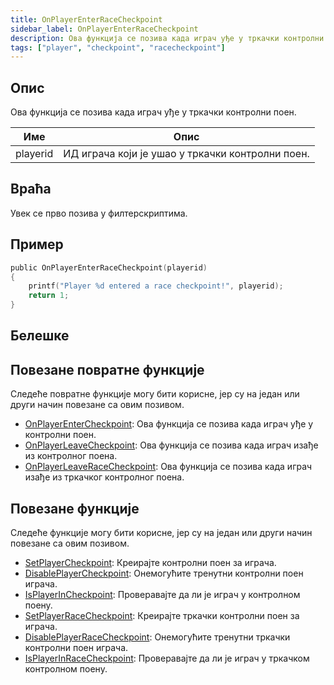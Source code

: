 ```yaml
---
title: OnPlayerEnterRaceCheckpoint
sidebar_label: OnPlayerEnterRaceCheckpoint
description: Ова функција се позива када играч уђе у тркачки контролни поен.
tags: ["player", "checkpoint", "racecheckpoint"]
---
```


## Опис

Ова функција се позива када играч уђе у тркачки контролни поен.

| Име      | Опис                                                  |
| -------- | ----------------------------------------------------- |
| playerid | ИД играча који је ушао у тркачки контролни поен.      |

## Враћа

Увек се прво позива у филтерскриптима.

## Пример

```c
public OnPlayerEnterRaceCheckpoint(playerid)
{
    printf("Player %d entered a race checkpoint!", playerid);
    return 1;
}
```

## Белешке

<TipNPCCallbacksSR />

## Повезане повратне функције

Следеће повратне функције могу бити корисне, јер су на један или други начин повезане са овим позивом.

- [OnPlayerEnterCheckpoint](OnPlayerEnterCheckpoint): Ова функција се позива када играч уђе у контролни поен.
- [OnPlayerLeaveCheckpoint](OnPlayerLeaveCheckpoint): Ова функција се позива када играч изађе из контролног поена.
- [OnPlayerLeaveRaceCheckpoint](OnPlayerLeaveRaceCheckpoint): Ова функција се позива када играч изађе из тркачког контролног поена.

## Повезане функције

Следеће функције могу бити корисне, јер су на један или други начин повезане са овим позивом.

- [SetPlayerCheckpoint](../functions/SetPlayerCheckpoint): Креирајте контролни поен за играча.
- [DisablePlayerCheckpoint](../functions/DisablePlayerCheckpoint): Онемогућите тренутни контролни поен играча.
- [IsPlayerInCheckpoint](../functions/IsPlayerInCheckpoint): Проверавајте да ли је играч у контролном поену.
- [SetPlayerRaceCheckpoint](../functions/SetPlayerRaceCheckpoint): Креирајте тркачки контролни поен за играча.
- [DisablePlayerRaceCheckpoint](../functions/DisablePlayerRaceCheckpoint): Онемогућите тренутни тркачки контролни поен играча.
- [IsPlayerInRaceCheckpoint](../functions/IsPlayerInRaceCheckpoint): Проверавајте да ли је играч у тркачком контролном поену.
